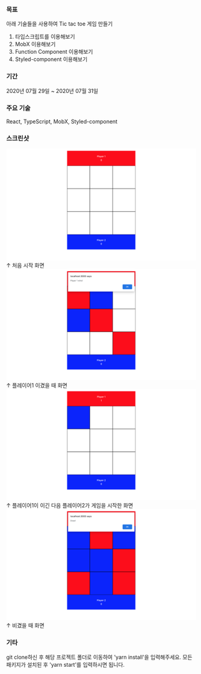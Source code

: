### 목표

아래 기술들을 사용하여 Tic tac toe 게임 만들기
1. 타입스크립트를 이용해보기
2. MobX 이용해보기
3. Function Component 이용해보기
4. Styled-component 이용해보기


### 기간

2020년 07월 29일 ~ 2020년 07월 31일


### 주요 기술

React, TypeScript, MobX, Styled-component


### 스크린샷

![01](/screenshots/01-first.png)
↑ 처음 시작 화면
![02](/screenshots/02-player1_wins.png)
↑ 플레이어1 이겼을 때 화면
![03](/screenshots/03-next_turn.png)
↑ 플레이어1이 이긴 다음 플레이어2가 게임을 시작한 화면
![04](/screenshots/04-case_drawn.png)
↑ 비겼을 때 화면


### 기타

git clone하신 후 해당 프로젝트 폴더로 이동하여 'yarn install'을 입력해주세요. 모든 패키지가 설치된 후 'yarn start'를 입력하시면 됩니다.

